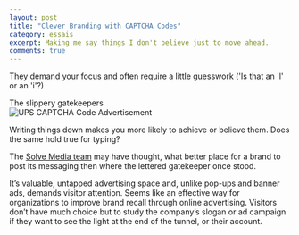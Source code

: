```yaml
---
layout: post
title: "Clever Branding with CAPTCHA Codes"
category: essais
excerpt: Making me say things I don't believe just to move ahead.
comments: true
---
```


They demand your focus and often require a little guesswork ('Is that an 'l' or an 'i'?)

The slippery gatekeepers  
![UPS CAPTCHA Code Advertisement](http://www.vincentbarr.com/assets/images/ups-captcha-code-ad.jpeg)

Writing things down makes you more likely to achieve or believe them. Does the same hold true for typing?  

The [Solve Media team](http://www.solvemedia.com) may have thought, what better place for a brand to post its messaging then where the lettered gatekeeper once stood.  

It’s valuable, untapped advertising space and, unlike pop-ups and banner ads, demands visitor attention. Seems like an effective way for organizations to improve brand recall through online advertising. Visitors don’t have much choice but to study the company’s slogan or ad campaign if they want to see the light at the end of the tunnel, or their account.  

<a href="https://plus.google.com/+VincentBarr0?rel=author"></a>